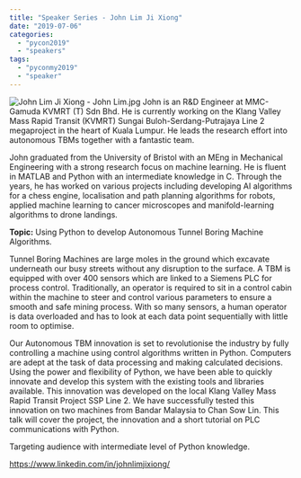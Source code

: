 ```yaml
---
title: "Speaker Series - John Lim Ji Xiong"
date: "2019-07-06"
categories:
  - "pycon2019"
  - "speakers"
tags:
  - "pyconmy2019"
  - "speaker"
---
```


![John Lim Ji Xiong - John Lim.jpg](/archived-images/john-lim-ji-xiong-john-lim.jpg) John is an R&D Engineer at MMC-Gamuda KVMRT (T) Sdn Bhd. He is currently working on the Klang Valley Mass Rapid Transit (KVMRT) Sungai Buloh-Serdang-Putrajaya Line 2 megaproject in the heart of Kuala Lumpur. He leads the research effort into autonomous TBMs together with a fantastic team.

John graduated from the University of Bristol with an MEng in Mechanical Engineering with a strong research focus on machine learning. He is fluent in MATLAB and Python with an intermediate knowledge in C. Through the years, he has worked on various projects including developing AI algorithms for a chess engine, localisation and path planning algorithms for robots, applied machine learning to cancer microscopes and manifold-learning algorithms to drone landings.

**Topic:** Using Python to develop Autonomous Tunnel Boring Machine Algorithms.

Tunnel Boring Machines are large moles in the ground which excavate underneath our busy streets without any disruption to the surface. A TBM is equipped with over 400 sensors which are linked to a Siemens PLC for process control. Traditionally, an operator is required to sit in a control cabin within the machine to steer and control various parameters to ensure a smooth and safe mining process. With so many sensors, a human operator is data overloaded and has to look at each data point sequentially with little room to optimise.

Our Autonomous TBM innovation is set to revolutionise the industry by fully controlling a machine using control algorithms written in Python. Computers are adept at the task of data processing and making calculated decisions. Using the power and flexibility of Python, we have been able to quickly innovate and develop this system with the existing tools and libraries available. This innovation was developed on the local Klang Valley Mass Rapid Transit Project SSP Line 2. We have successfully tested this innovation on two machines from Bandar Malaysia to Chan Sow Lin. This talk will cover the project, the innovation and a short tutorial on PLC communications with Python.

Targeting audience with intermediate level of Python knowledge.

https://www.linkedin.com/in/johnlimjixiong/
